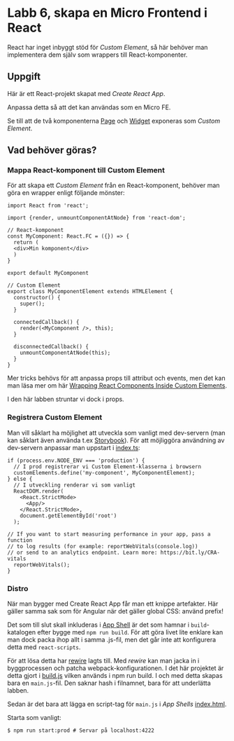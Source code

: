 Labb 6, skapa en Micro Frontend i React
=======================================
React har inget inbyggt stöd för _Custom Element_, så här behöver man implementera dem själv
som wrappers till React-komponenter.

Uppgift
-------
Här är ett React-projekt skapat med _Create React App_.

Anpassa detta så att det kan användas som en Micro FE.

Se till att de två komponenterna [Page](src/mfe-components/Page.tsx) och
[Widget](src/app/widget/widget.component.ts) exponeras som _Custom Element_.

Vad behöver göras?
------------------

### Mappa React-komponent till Custom Element
För att skapa ett _Custom Element_ från en React-komponent, behöver man göra en wrapper enligt
följande mönster:

```tsx
import React from 'react';

import {render, unmountComponentAtNode} from 'react-dom';

// React-komponent
const MyComponent: React.FC = ({}) => {
  return (
  <div>Min komponent</div>
  )
}

export default MyComponent

// Custom Element
export class MyComponentElement extends HTMLElement {
  constructor() {
    super();
  }

  connectedCallback() {
    render(<MyComponent />, this);
  }

  disconnectedCallback() {
    unmountComponentAtNode(this);
  }
}

```

Mer tricks behövs för att anpassa props till attribut och events, men det kan man läsa mer om här 
[Wrapping React Components Inside Custom Elements](https://gilfink.medium.com/wrapping-react-components-inside-custom-elements-97431d1155bd).

I den här labben struntar vi dock i props.

### Registrera Custom Element
Man vill såklart ha möjlighet att utveckla som vanligt med dev-servern (man kan såklart även 
använda t.ex [Storybook](https://storybook.js.org/)). 
För att möjliggöra användning av dev-servern anpassar man uppstart i [index.ts](src/index.tsx):

```tsx
if (process.env.NODE_ENV === 'production') {
  // I prod registrerar vi Custom Element-klasserna i browsern
  customElements.define('my-component', MyComponentElement);
} else {
  // I utveckling renderar vi som vanligt
  ReactDOM.render(
    <React.StrictMode>
      <App/>
    </React.StrictMode>,
    document.getElementById('root')
  );

// If you want to start measuring performance in your app, pass a function
// to log results (for example: reportWebVitals(console.log))
// or send to an analytics endpoint. Learn more: https://bit.ly/CRA-vitals
  reportWebVitals();
}

```

### Distro
När man bygger med Create React App får man ett knippe artefakter. Här gäller samma sak som för 
Angular när det gäller global CSS: använd prefix!

Det som till slut skall inkluderas i [App Shell](../app-shell/README.md) är det som hamnar i 
`build`-katalogen efter bygge med `npm run build`. För att göra livet lite enklare kan man dock 
packa ihop allt i samma .js-fil, men det går inte att konfigurera detta med `react-scripts`.

För att lösa detta har [rewire](https://www.npmjs.com/package/rewire) lagts till. Med _rewire_
kan man jacka in i byggprocessen och patcha webpack-konfigurationen. I det här projektet
är detta gjort i [build.js](build.js) vilken används i npm run build. I och med detta skapas
bara en `main.js`-fil. Den saknar hash i filnamnet, bara för att underlätta labben.

Sedan är det bara att lägga en script-tag för `main.js` i _App Shells_ [index.html](../app-shell/public/index.html).

Starta som vanligt:
```shell
$ npm run start:prod # Servar på localhost:4222
```

